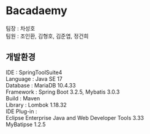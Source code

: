 # Bacadaemy

팀장 : 차성호<br>
팀원 : 조인환, 김형호, 김준엽, 정건희

## 개발환경

IDE : SpringToolSuite4<br>
Language : Java SE 17<br>
Database : MariaDB 10.4.33<br>
Framework : Spring Boot 3.2.5, Mybatis 3.0.3<br>
Build : Maven<br>
Library : Lombok 1.18.32<br>
IDE Plug-in :<br>
Eclipse Enterprise Java and Web Developer Tools 3.33<br>
MyBatipse 1.2.5
